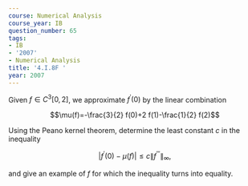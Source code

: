 ```yaml
---
course: Numerical Analysis
course_year: IB
question_number: 65
tags:
- IB
- '2007'
- Numerical Analysis
title: '4.I.8F '
year: 2007
---
```



Given $f \in C^{3}[0,2]$, we approximate $f^{\prime}(0)$ by the linear combination

$$\mu(f)=-\frac{3}{2} f(0)+2 f(1)-\frac{1}{2} f(2)$$

Using the Peano kernel theorem, determine the least constant $c$ in the inequality

$$\left|f^{\prime}(0)-\mu(f)\right| \leq c\left\|f^{\prime \prime \prime}\right\|_{\infty},$$

and give an example of $f$ for which the inequality turns into equality.